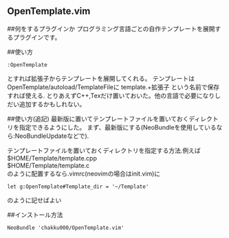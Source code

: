 ## OpenTemplate.vim

##何をするプラグインか
プログラミング言語ごとの自作テンプレートを展開するプラグインです。 

##使い方
```
:OpenTemplate
```
とすれば拡張子からテンプレートを展開してくれる。
テンプレートはOpenTemplate/autoload/TemplateFileに
template.+拡張子
という名前で保存すれば使える.
とりあえずC++,Texだけ置いておいた。他の言語で必要になりしだい追加するかもしれない。 

##使い方(追記)
最新版に置いてテンプレートファイルを置いておくディレクトリを指定できるようにした。 
まず、最新版にする(NeoBundleを使用しているなら:NeoBundleUpdateなどで). 

テンプレートファイルを置いておくディレクトリを指定する方法.例えば  
$HOME/Template/template.cpp  
$HOME/Template/template.c  
のように配置するなら.vimrc(neovimの場合はinit.vim)に 
```
let g:OpenTemplate#Template_dir = '~/Template'
````
のように記せばよい

##インストール方法 
```
NeoBundle 'chakku000/OpenTemplate.vim'
```
